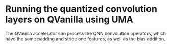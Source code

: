 # Running the quantized convolution layers on QVanilla using UMA

The QVanilla accelerator can process the QNN convolution operators, which have the same padding and stride one features, as well as the bias addition. 




